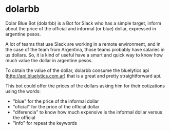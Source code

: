# dolarbb
Dolar Blue Bot (dolarbb) is a Bot for Slack who has a simple target, inform about the price of the official and informal (or blue) dollar, expressed in argentine pesos.

A lot of teams that use Slack are working in a remote environment, and in the case of the team from Argentina, those teams probably have salaries in us dollars. So, it is kind of useful have a smart and quick way to know how much value the dollar in argentine pesos.

To obtain the value of the dollar, dolarbb consume the bluelytics api (http://api.bluelytics.com.ar) that is a great and pretty straightforward api.

This bot could offer the prices of the dollars asking him for their cotizations using the words:
- "blue" for the price of the informal dollar
- "oficial" for the price of the official dollar
- "diferencia" to know how much expensive is the informal dollar versus the official
- "info" for repeat the keywords

  

